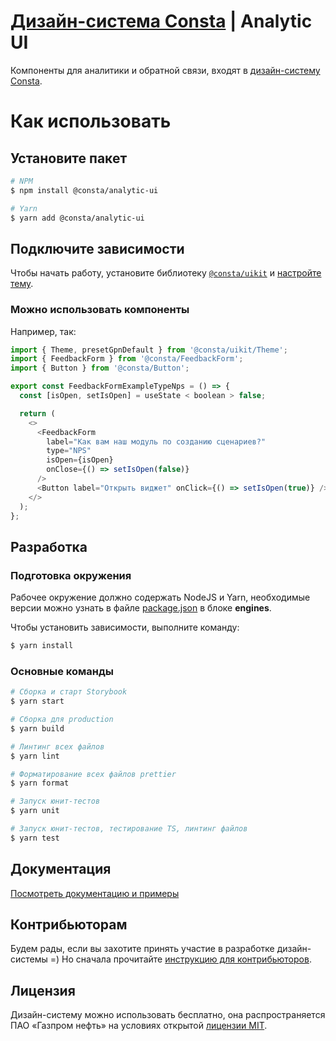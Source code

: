 # [Дизайн-система Consta](http://consta.gazprom-neft.ru/) | Analytic UI

Компоненты для аналитики и обратной связи, входят в [дизайн-систему Consta](https://github.com/consta-design-system/uikit).

# Как использовать

## Установите пакет

```sh
# NPM
$ npm install @consta/analytic-ui

# Yarn
$ yarn add @consta/analytic-ui
```

## Подключите зависимости

Чтобы начать работу, установите библиотеку [`@consta/uikit`](https://www.npmjs.com/package/@consta/uikit) и [настройте тему](https://consta-uikit.vercel.app/?path=/docs/components-theme--playground).

### Можно использовать компоненты

Например, так:

```js
import { Theme, presetGpnDefault } from '@consta/uikit/Theme';
import { FeedbackForm } from '@consta/FeedbackForm';
import { Button } from '@consta/Button';

export const FeedbackFormExampleTypeNps = () => {
  const [isOpen, setIsOpen] = useState < boolean > false;

  return (
    <>
      <FeedbackForm
        label="Как вам наш модуль по созданию сценариев?"
        type="NPS"
        isOpen={isOpen}
        onClose={() => setIsOpen(false)}
      />
      <Button label="Открыть виджет" onClick={() => setIsOpen(true)} />
    </>
  );
};
```

## Разработка

### Подготовка окружения

Рабочее окружение должно содержать NodeJS и Yarn, необходимые версии можно узнать в файле [package.json](./package.json) в блоке **engines**.

Чтобы установить зависимости, выполните команду:

```sh
$ yarn install
```

### Основные команды

```sh
# Сборка и старт Storybook
$ yarn start

# Сборка для production
$ yarn build

# Линтинг всех файлов
$ yarn lint

# Форматирование всех файлов prettier
$ yarn format

# Запуск юнит-тестов
$ yarn unit

# Запуск юнит-тестов, тестирование TS, линтинг файлов
$ yarn test
```

## Документация

[Посмотреть документацию и примеры](https://analytic-ui.vercel.app/?path=/story/common-start--page)

## Контрибьюторам

Будем рады, если вы захотите принять участие в разработке дизайн-системы =) Но сначала прочитайте [инструкцию для контрибьюторов](https://consta-uikit.vercel.app/?path=/docs/common-develop-contributors--page).

## Лицензия

Дизайн-систему можно использовать бесплатно, она распространяется ПАО «Газпром нефть» на условиях открытой [лицензии MIT](https://consta.gazprom-neft.ru/static/licence_mit.pdf).
